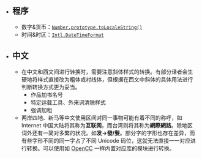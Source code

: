 - ## 程序
	- 数字&货币：[`Number.prototype.toLocaleString()`](https://developer.mozilla.org/en-US/docs/Web/JavaScript/Reference/Global_Objects/Number/toLocaleString)
	- 时间&时区：[`Intl.DateTimeFormat`](https://developer.mozilla.org/en-US/docs/Web/JavaScript/Reference/Global_Objects/Intl/DateTimeFormat)
- ## 中文
	- 在中文和西文间进行转换时，需要注意斜体样式的转换。有部分译者会生硬地将样式直接改为粗体或衬线体，但根据在西文中斜体的具体用法进行判断转换方式更为妥当。
		- 作品加书名号
		- 特定运载工具、外来词清除样式
		- 强调加粗
	- 两岸四地、新马等中文使用区间对同一事物可能有着不同的称呼，如 Internet 中国大陆将其称为**互联网**，而台湾则将其称为**網際網路**。除地区词外还有一简对多繁的状况。如**发->發/髮**。部分字的字形也存在差异，而有些字形不同的同一字占了不同 Unicode 码位，这就无法直接一一对应进行转换。可以使用如 [OpenCC](https://github.com/BYVoid/OpenCC) 一样内置对应库的模块进行转换。